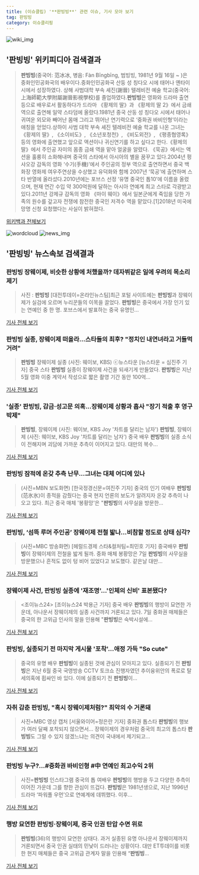 ```yaml
---
title: (이슈클립) '**판빙빙**' 관련 이슈, 기사 모아 보기
tag: 판빙빙
category: 이슈클리핑
---
```

![wiki_img](https://user-images.githubusercontent.com/42597476/44503234-41136a80-a6d0-11e8-9071-6fc6418eafe4.png)
## **'**판빙빙**'** 위키피디아 검색결과
>**판빙빙**(중국어: 范冰冰, 병음: Fàn Bīngbīng, 범빙빙, 1981년 9월 16일 ~ )은 중화인민공화국의 배우이다.중화인민공화국 산둥 성 칭다오 시에 태어나 옌타이 시에서 성장하였다. 상해 사범대학 부속 셰진(謝晉) 텔레비전 예술 학교(중국어: 上海師範大學附屬謝晉影視學校)를 졸업하였다.**판빙빙**은 영화와 드라마 출연 등으로 배우로서 활동하다가 드라마 《황제의 딸》과 《황제의 딸 2》에서 금쇄 역으로 출연해 일약 스타덤에 올랐다.1981년 중국 산둥 성 칭다오 시에서 태어나 귀여운 외모와 빼어난 몸매 그리고 뛰어난 연기력으로 ‘중화권 바비인형’이라는 애칭을 얻었다.상하이 사범 대학 부속 셰진 텔레비전 예술 학교를 나온 그녀는 《황제의 딸》, 《소이비도》, 《소년포청천》, 《비도외전》, 《평종협영록》 등의 영화에 출연했고 앞으로 액션이나 귀신연기를 하고 싶다고 한다.《황제의 딸》에서 주인공 자미의 몸종 금쇄 역을 맡아 얼굴을 알렸다. 《묵공》에서는 액션을 훌륭히 소화해내며 중국의 스타에서 아시아의 별을 꿈꾸고 있다.2004년 펑샤오강 감독의 영화 ‘수기(手機)’에서 주인공의 정부 역으로 출연하면서 중국 백화장 영화제 여우주연상을 수상했고 유덕화와 함께 2007년 ‘묵공’에 출연하며 스타 반열에 올라섰다.2010년에는 포브스 선정 ‘유명 중국인 톱10’에 이름을 올렸으며, 현재 연간 수입 약 300억원에 달하는 아시아 연예계 최고 스타로 각광받고 있다.2011년 강제규 감독의 영화 《마이 웨이》에서 일본군에게 죽임을 당한 가족의 원수를 갚고자 전쟁에 참전한 중국인 저격수 역을 맡았다.[1]2018년 미국에 망명 신청 요청했다는 사실이 밝혀졌다.

<a href="https://ko.wikipedia.org/wiki/판빙빙" target="_blank">위키백과 전체보기</a>

![wordcloud](https://s3.ap-northeast-2.amazonaws.com/lyrics101-wordcloud/2018-09-09-1536424270.png)
![news_img](https://user-images.githubusercontent.com/42597476/44507050-1206f400-a6e4-11e8-8d98-7ffbfebb353f.png)
## **'**판빙빙**'** 뉴스속보 검색결과
### **판빙빙** 장웨이제, 비슷한 상황에 처했을까? 데자뷔같은 일에 우려의 목소리 제기

>사진 : **판빙빙** [대전투데이=온라인뉴스팀]최근 포털 사이트에는 **판빙빙**과 장웨이제가 실검에 오르며 누리꾼들의 이목을 끌었다. **판빙빙**은 중국에서 가장 인기 있는 연예인 중 한 명. 포브스에서 발표하는 중국 유명인...

<a href="http://www.daejeontoday.com/news/articleView.html?idxno=512480" target="_blank">기사 전체 보기</a>

### **판빙빙** 실종, 장웨이제 떠올라…스타들의 최후? "정치인 내연녀라고 거들먹거려"

>**판빙빙** 장웨이제 실종 (사진: 웨이보, KBS) ⓒ뉴스타운 [뉴스타운 = 심진주 기자] 중국 스타 **판빙빙** 실종이 장웨이제 사건을 되새기게 만들었다. **판빙빙**은 지난 5월 영화 이중 계약서 작성으로 짧은 촬영 기간 동안 100억...

<a href="http://www.newstown.co.kr/news/articleView.html?idxno=339795" target="_blank">기사 전체 보기</a>

### '실종' **판빙빙**, 감금·성고문 의혹…장웨이제 상황과 흡사 "장기 적출 후 영구 박제"

>**판빙빙**, 장웨이제 (사진: 웨이보, KBS Joy '차트를 달리는 남자') **판빙빙**, 장웨이제 (사진: 웨이보, KBS Joy '차트를 달리는 남자') 중국 배우 **판빙빙**의 실종 소식이 전해지며 괴담에 가까운 추측이 이어지고 있다. 대만의 복수...

<a href="http://www.jemin.com/news/articleView.html?idxno=537704" target="_blank">기사 전체 보기</a>

### **판빙빙** 잠적에 온갖 추측 난무…그녀는 대체 어디에 있나

>(사진=MBN 보도화면) [한국정경신문=여진주 기자] 중국의 인기 여배우 **판빙빙**(范氷氷)이 종적을 감췄다는 중국 현지 언론의 보도가 알려지자 온갖 추측이 나오고 있다. 최근 중국 매체 '봉황망'은 "**판빙빙**의 사무실을 방문한...

<a href="http://kpenews.com/Board.aspx?BoardNo=18656" target="_blank">기사 전체 보기</a>

### **판빙빙**, ‘섬뜩 루머 주인공’ 장웨이제 전철 밟나…비참할 정도로 상태 심각?

>(사진=MBC 방송화면) [헤럴드경제 스타&컬처팀=최민호 기자] 중국배우 **판빙빙**이 장웨이제의 전철을 밟게 될까. 중화 매체 봉황망은 7일 **판빙빙**의 사무실을 방문했으나 흔적도 없이 텅 비어 있었다고 보도했다. 같은날 대만...

<a href="http://biz.heraldcorp.com/culture/view.php?ud=201809081737397170049_1" target="_blank">기사 전체 보기</a>

### 장웨이제 사건, **판빙빙** 실종에 '재조명'…'인체의 신비' 표본됐다?

><조이뉴스24> [조이뉴스24 박용근 기자] 중국 배우 **판빙빙**의 행방이 묘연한 가운데, 아나운서 장웨이제의 실종 사건까지 거론되고 있다. 7일 중화권 매체들은 중국의 한 고위급 인사의 말을 인용해 "**판빙빙**은 숙박시설에...

<a href="http://joynews.inews24.com/php/news_view.php?g_menu=700100&g_serial=1124326&rrf=nv" target="_blank">기사 전체 보기</a>

### **판빙빙**, 실종되기 전 마지막 게시물 '포착'...애정 가득 "So cute"

>중국의 유명 배우 **판빙빙**이 실종된 것에 관심이 모아지고 있다. 실종되기 전 **판빙빙**은 지난 6월 중국 국영방송 CCTV 토크쇼 진행자였던 추이융위안의 폭로로 탈세의혹에 휩싸인 바 있다. 이에 실종되기 전 **판빙빙**이...

<a href="http://daily.hankooki.com/lpage/entv/201809/dh20180908212242139020.htm" target="_blank">기사 전체 보기</a>

### 자취 감춘 **판빙빙**, "혹시 장웨이제처럼?" 최악의 수 거론돼

>사진=MBC 영상 캡처 [서울와이어=정은란 기자] 중화권 톱스타 **판빙빙**의 행보가 여러 달째 포착되지 않으면서... 장웨이제의 경우처럼 중국의 최고의 톱스타 **판빙빙**도 그럴 수 있지 않겠느냐는 의견이 국내에서 제기되고...

<a href="http://www.seoulwire.com/news/articleView.html?idxno=25728" target="_blank">기사 전체 보기</a>

### **판빙빙** 누구?…#중화권 바비인형 #中 연예인 최고수익 2위

>사진=**판빙빙** 인스타그램 중국의 톱 여배우 **판빙빙**의 행방을 두고 다양한 추측이 이어진 가운데 그를 향한 관심이 뜨겁다. **판빙빙**은 1981년생으로, 지난 1996년 드라마 ‘파워풀 우먼’으로 연예계에 데뷔했다. 이후...

<a href="http://sports.hankooki.com/lpage/entv/201809/sp20180909001337136730.htm" target="_blank">기사 전체 보기</a>

### 행방 묘연한 **판빙빙**·장웨이제, 중국 인권 탄압 수면 위로

>**판빙빙**(36)의 행방이 묘연한 상태다. 과거 실종된 유명 아나운서 장웨이제까지 거론되면서 중국 인권 실태의 민낯이 드러나는 상황이다. 대만 ET투데이를 비롯한 현지 매체들은 중국 고위급 관계자 말을 인용해 “**판빙빙**...

<a href="http://sports.khan.co.kr/news/sk_index.html?art_id=201809090011003&sec_id=540101&pt=nv" target="_blank">기사 전체 보기</a>


